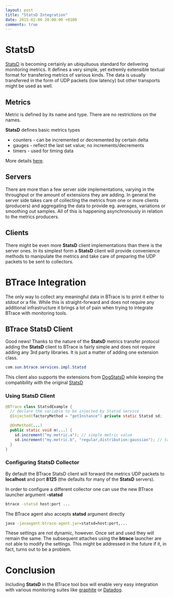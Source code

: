 ```yaml
---
layout: post
title: "StatsD Integration"
date: 2015-02-06 20:00:00 +0100
comments: true
---
```

# StatsD

[StatsD](https://github.com/etsy/statsd) is becoming certainly an ubiquituous standard for delivering monitoring metrics. It defines a very simple, yet extremly extensible textual format for transfering metrics of various kinds. The data is usually transferred in the form of UDP packets (low latency) but other transports might be used as well.

## Metrics  

Metric is defined by its name and type. There are no restrictions on the names.

__StatsD__ defines basic metrics types

* counters - can be incremented or decremented by certain delta
* gauges - reflect the last set value; no increments/decrements
* timers - used for timing data

More details [here](https://github.com/etsy/statsd).

## Servers

There are more than a few server side implementations, varying in the throughput or the amount of extensions they are adding. In general the server side takes care of collecting  the metrics from one or more clients (producers) and aggregating the data to provide eg. averages, variations or smoothing out samples. All of this is happening asynchronously in relation to the metrics producers.

## Clients

There might be even more __StatsD__ client implementations than there is the server ones. In its simplest form a __StatsD__ client will provide convenience methods to manipulate the metrics and take care of preparing the UDP packets to be sent to collectors.

# BTrace Integration

The only way to collect any meaningful data in BTrace is to print it either to _stdout_ or a file. While this is straight-forward and does not require any additional infrastructure it brings a lot of pain when trying to integrate BTrace with monitoring tools.

## BTrace StatsD Client

Good news! Thanks to the nature of the __StatsD__ metrics transfer protocol adding the __StatsD__ client to BTrace is fairly simple and does not require adding any 3rd party libraries. It is just a matter of adding one extension class.

``` java
com.sun.btrace.services.impl.Statsd
```

This client also supports the extensions from [DogStatsD](http://docs.datadoghq.com/guides/dogstatsd/) while keeping the compatibility with the original [StatsD](https://github.com/etsy/statsd)

### Using StatsD Client

``` java
@BTrace class StatsdExample {
  // declare the variable to be injected by Statsd service
  @Injected(factoryMethod = "getInstance") private static Statsd sd;

  @OnMethod(...)
  public static void m(...) {
    sd.increment("my.metric.a"); // simple metric value
    sd.increment("my.metric.b", "regular,distribution:gaussian"); // tagged metric value
  }
}
```

### Configuring StatsD Collector

By default the BTrace StatsD client will forward the metrics UDP packets to __localhost__ and port __8125__ (the defaults for many of the __StatsD__ servers).

In order to configure a different collector one can use the new BTrace launcher argument __-statsd__

``` sh
btrace -statsd host:port ...
```

The BTrace agent also accepts __statsd__ argument directly

``` sh
java -javaagent:btrace-agent.jar=statsd=host:port,...
```

These settings are not dynamic, however. Once set and used they will remain the same. The subsequent attaches using the __btrace__ launcher are not able to modify the settings. This might be addressed in the future if it, in fact, turns out to be a problem.

# Conclusion

Including __StatsD__ in the BTrace tool box will enable very easy integration with various monitoring suites like [graphite](http://graphite.wikidot.com/) or [Datadog](https://www.datadoghq.com/). 
